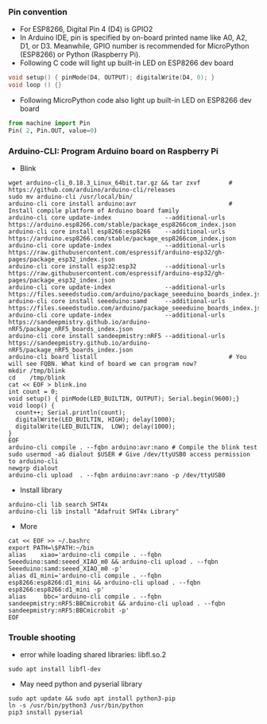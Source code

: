 ### Pin convention
* For ESP8266, Digital Pin 4 (D4) is GPIO2 
* In Arduino IDE, pin is specified by on-board printed name like A0, A2, D1, or D3. Meanwhile, GPIO number is recommended for MicroPython (ESP8266) or Python (Raspberry Pi).
* Following C code will light up built-in LED on ESP8266 dev board
```C     
void setup() { pinMode(D4, OUTPUT); digitalWrite(D4, 0); }  
void loop () {}
```
* Following MicroPython code also light up built-in LED on ESP8266 dev board
```Python
from machine import Pin   
Pin( 2, Pin.OUT, value=0) 
```
### <a name="Arduino-CLI">Arduino-CLI:</a> Program Arduino board on Raspberry Pi  
* Blink
```
wget arduino-cli_0.18.3_Linux_64bit.tar.gz && tar zxvf        # https://github.com/arduino/arduino-cli/releases
sudo mv arduino-cli /usr/local/bin/ 
arduino-cli core install arduino:avr                          # Install compile platform of Arduino board family  
arduino-cli core update-index               --additional-urls https://arduino.esp8266.com/stable/package_esp8266com_index.json 
arduino-cli core install esp8266:esp8266    --additional-urls https://arduino.esp8266.com/stable/package_esp8266com_index.json 
arduino-cli core update-index               --additional-urls https://raw.githubusercontent.com/espressif/arduino-esp32/gh-pages/package_esp32_index.json
arduino-cli core install esp32:esp32        --additional-urls https://raw.githubusercontent.com/espressif/arduino-esp32/gh-pages/package_esp32_index.json
arduino-cli core update-index               --additional-urls https://files.seeedstudio.com/arduino/package_seeeduino_boards_index.json 
arduino-cli core install seeeduino:samd     --additional-urls https://files.seeedstudio.com/arduino/package_seeeduino_boards_index.json 
arduino-cli core update-index               --additional-urls https://sandeepmistry.github.io/arduino-nRF5/package_nRF5_boards_index.json 
arduino-cli core install sandeepmistry:nRF5 --additional-urls https://sandeepmistry.github.io/arduino-nRF5/package_nRF5_boards_index.json
arduino-cli board listall                                     # You will see FQBN. What kind of board we can program now? 
mkdir /tmp/blink
cd    /tmp/blink
cat << EOF > blink.ino 
int count = 0;
void setup() { pinMode(LED_BUILTIN, OUTPUT); Serial.begin(9600);} 
void loop() { 
  count++; Serial.println(count);
  digitalWrite(LED_BUILTIN, HIGH); delay(1000);  
  digitalWrite(LED_BUILTIN,  LOW); delay(1000);  
}
EOF
arduino-cli compile . --fqbn arduino:avr:nano # Compile the blink test 
sudo usermod -aG dialout $USER # Give /dev/ttyUSB0 access permission to arduino-cli 
newgrp dialout
arduino-cli upload  . --fqbn arduino:avr:nano -p /dev/ttyUSB0 
```
* Install library
```
arduino-cli lib search SHT4x
arduino-cli lib install "Adafruit SHT4x Library"
```
* More
```
cat << EOF >> ~/.bashrc
export PATH=\$PATH:~/bin
alias    xiao='arduino-cli compile . --fqbn   Seeeduino:samd:seeed_XIAO_m0 && arduino-cli upload . --fqbn   Seeeduino:samd:seeed_XIAO_m0 -p'
alias d1_mini='arduino-cli compile . --fqbn        esp8266:esp8266:d1_mini && arduino-cli upload . --fqbn        esp8266:esp8266:d1_mini -p'
alias     bbc='arduino-cli compile . --fqbn sandeepmistry:nRF5:BBCmicrobit && arduino-cli upload . --fqbn sandeepmistry:nRF5:BBCmicrobit -p' 
EOF
```
### Trouble shooting
* error while loading shared libraries: libfl.so.2
```
sudo apt install libfl-dev
```
* May need python and pyserial library
```
sudo apt update && sudo apt install python3-pip
ln -s /usr/bin/python3 /usr/bin/python
pip3 install pyserial
```
